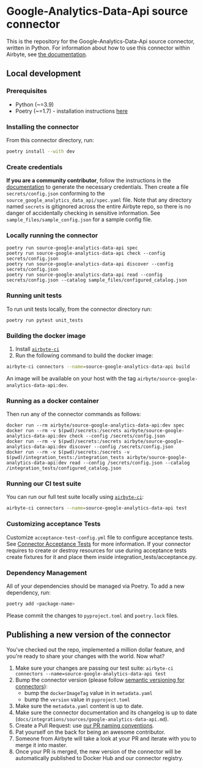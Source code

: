 # Google-Analytics-Data-Api source connector

This is the repository for the Google-Analytics-Data-Api source connector, written in Python. For
information about how to use this connector within Airbyte, see
[the documentation](https://docs.airbyte.com/integrations/sources/google-analytics-data-api).

## Local development

### Prerequisites

- Python (~=3.9)
- Poetry (~=1.7) - installation instructions [here](https://python-poetry.org/docs/#installation)

### Installing the connector

From this connector directory, run:

```bash
poetry install --with dev
```

### Create credentials

**If you are a community contributor**, follow the instructions in the
[documentation](https://docs.airbyte.com/integrations/sources/google-analytics-data-api) to generate
the necessary credentials. Then create a file `secrets/config.json` conforming to the
`source_google_analytics_data_api/spec.yaml` file. Note that any directory named `secrets` is
gitignored across the entire Airbyte repo, so there is no danger of accidentally checking in
sensitive information. See `sample_files/sample_config.json` for a sample config file.

### Locally running the connector

```
poetry run source-google-analytics-data-api spec
poetry run source-google-analytics-data-api check --config secrets/config.json
poetry run source-google-analytics-data-api discover --config secrets/config.json
poetry run source-google-analytics-data-api read --config secrets/config.json --catalog sample_files/configured_catalog.json
```

### Running unit tests

To run unit tests locally, from the connector directory run:

```
poetry run pytest unit_tests
```

### Building the docker image

1. Install
   [`airbyte-ci`](https://github.com/airbytehq/airbyte/blob/master/airbyte-ci/connectors/pipelines/README.md)
2. Run the following command to build the docker image:

```bash
airbyte-ci connectors --name=source-google-analytics-data-api build
```

An image will be available on your host with the tag `airbyte/source-google-analytics-data-api:dev`.

### Running as a docker container

Then run any of the connector commands as follows:

```
docker run --rm airbyte/source-google-analytics-data-api:dev spec
docker run --rm -v $(pwd)/secrets:/secrets airbyte/source-google-analytics-data-api:dev check --config /secrets/config.json
docker run --rm -v $(pwd)/secrets:/secrets airbyte/source-google-analytics-data-api:dev discover --config /secrets/config.json
docker run --rm -v $(pwd)/secrets:/secrets -v $(pwd)/integration_tests:/integration_tests airbyte/source-google-analytics-data-api:dev read --config /secrets/config.json --catalog /integration_tests/configured_catalog.json
```

### Running our CI test suite

You can run our full test suite locally using
[`airbyte-ci`](https://github.com/airbytehq/airbyte/blob/master/airbyte-ci/connectors/pipelines/README.md):

```bash
airbyte-ci connectors --name=source-google-analytics-data-api test
```

### Customizing acceptance Tests

Customize `acceptance-test-config.yml` file to configure acceptance tests. See
[Connector Acceptance Tests](https://docs.airbyte.com/connector-development/testing-connectors/connector-acceptance-tests-reference)
for more information. If your connector requires to create or destroy resources for use during
acceptance tests create fixtures for it and place them inside integration_tests/acceptance.py.

### Dependency Management

All of your dependencies should be managed via Poetry. To add a new dependency, run:

```bash
poetry add <package-name>
```

Please commit the changes to `pyproject.toml` and `poetry.lock` files.

## Publishing a new version of the connector

You've checked out the repo, implemented a million dollar feature, and you're ready to share your
changes with the world. Now what?

1. Make sure your changes are passing our test suite:
   `airbyte-ci connectors --name=source-google-analytics-data-api test`
2. Bump the connector version (please follow
   [semantic versioning for connectors](https://docs.airbyte.com/contributing-to-airbyte/resources/pull-requests-handbook/#semantic-versioning-for-connectors)):
   - bump the `dockerImageTag` value in in `metadata.yaml`
   - bump the `version` value in `pyproject.toml`
3. Make sure the `metadata.yaml` content is up to date.
4. Make sure the connector documentation and its changelog is up to date
   (`docs/integrations/sources/google-analytics-data-api.md`).
5. Create a Pull Request: use
   [our PR naming conventions](https://docs.airbyte.com/contributing-to-airbyte/resources/pull-requests-handbook/#pull-request-title-convention).
6. Pat yourself on the back for being an awesome contributor.
7. Someone from Airbyte will take a look at your PR and iterate with you to merge it into master.
8. Once your PR is merged, the new version of the connector will be automatically published to
   Docker Hub and our connector registry.
